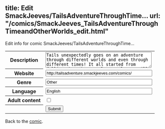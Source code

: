 title: Edit SmackJeeves/TailsAdventureThroughTime...
url: "/comics/SmackJeeves_TailsAdventureThroughTimeandOtherWorlds_edit.html"
---
Edit info for comic SmackJeeves/TailsAdventureThroughTime...

<form name="comic" action="http://gaepostmail.appspot.com/comic/" method="post">
<table class="comicinfo">
<tr>
<th>Description</th><td><textarea name="description" cols="40" rows="3">Tails unexpectedly goes on an adventure through different worlds and even through different times! It all started from falling through a purple portal. How will his adventures go? Credit goes to those who ripped/edited the sprites used for this. None of the characters used belong to me except for my own.</textarea></td>
</tr>
<tr>
<th>Website</th><td><input type="text" name="url" value="http://tailsadventure.smackjeeves.com/comics/" size="40"/></td>
</tr>
<tr>
<th>Genre</th><td><input type="text" name="genre" value="Other" size="40"/></td>
</tr>
<tr>
<th>Language</th><td><input type="text" name="language" value="English" size="40"/></td>
</tr>
<tr>
<th>Adult content</th><td><input type="checkbox" name="adult" value="adult" /></td>
</tr>
<tr>
<th></th><td>
<input type="hidden" name="comic" value="SmackJeeves_TailsAdventureThroughTimeandOtherWorlds" />
<input type="submit" name="submit" value="Submit" />
</td>
</tr>
</table>
</form>

Back to the [comic](SmackJeeves_TailsAdventureThroughTimeandOtherWorlds.html).
